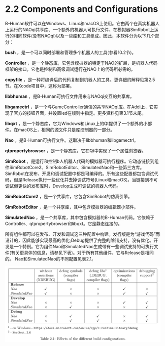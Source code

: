 # 2.2 Components and Configurations

B-Human软件可以在Windows、Linux和macOS上使用。它由两个在真实机器人上运行的NAOqi共享库、一个额外的机器人可执行文件、在模拟器SimRobot上运行的相同软件(没有NAOqi)以及一些库和工具组成。因此，本软件分为以下几个部分：

**bush** ，是一个可以同时部署和管理多个机器人的工具(参看10.2节)。

**Controller** ，是一个静态库，它包含模拟器的特定于NAO的扩展，是机器人代码框架的接口，它也是控制和高级调试运行在NAO上的代码所必需的。

**copyfile**  ，是一种将编译后的代码复制到机器人的工具。更详细的解释见第2.5节。在Xcode项目中，这称为部署。

**libbhuman** ，是B-Human可执行文件用来与NAOqi交互的共享库。

**libgamectrl** ，是一个与GameController通信的共享NAOqi库。在Addi上，它实现了官方的按钮界面，并设置led在规则中指定。更多资料见第3.1节末尾。

**libqxt** ，是一个静态库，它为Windows和Linux上的Qt提供了一个额外的小部件。在macOS上，相同的源文件只是库控制器的一部分。

**Nao** ，是B-Human可执行文件。这取决于libbhuman和libgamectrl。

**qtpropertybrowser** ，是一个静态库，它在Qt中实现了一个属性浏览器。

**SimRobot**  ，是运行和控制b人机器人代码的模拟器可执行程序。它动态链接到组件SimRobotCore2、SimRobotEditor、SimulatedNao和一些第三方库。SimRobot在发布、开发和调试配置中都是可编译的。所有这些配置都包含调试代码，但是Release执行一些优化并去掉调试符号(Linux和macOS)。当链接到不可调试但更快的发布库时，Develop生成可调试的机器人代码。

**SimRobotCore2** ，是一个共享库，它包含SimRobot的仿真引擎。

**SimRobotEditor** ，是一个共享库，其中包含模拟器的编辑器小部件。

**SimulatedNao** ，是一个共享库，其中包含模拟器的B-Human代码。它依赖于Controller、qtpropertybrowser和libqxt。它是静态连接的。





所有组件都可以在发布、开发和调试这三种配置中构建。发行版是为“游戏代码”而设计的，因此能够实现最高的优化;Debug提供了完整的除错支持，没有优化。开发是一个特例。它为组件Nao和SimulatedNao生成带有一些调试支持的可执行文件(有关更具体的信息，请参见下表)。对于所有其他组件，它与Release是相同的。
Nao和SimulatedNao的不同配置见表2.1。

![table2.1](../img/table2-1.png)

